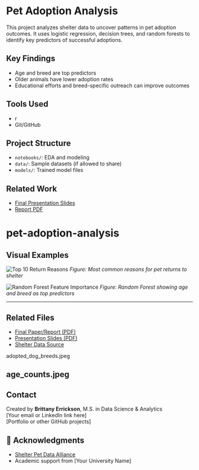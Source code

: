 # Pet Adoption Analysis 

This project analyzes shelter data to uncover patterns in pet adoption outcomes. It uses logistic regression, decision trees, and random forests to identify key predictors of successful adoptions.

## Key Findings
- Age and breed are top predictors
- Older animals have lower adoption rates
- Educational efforts and breed-specific outreach can improve outcomes

##  Tools Used
- r 
- Git/GitHub

## Project Structure
- `notebooks/`: EDA and modeling
- `data/`: Sample datasets (if allowed to share)
- `models/`: Trained model files

##  Related Work
- [Final Presentation Slides](link-here)
- [Report PDF](link-here)
# pet-adoption-analysis



##  Visual Examples

![Top 10 Return Reasons](images/return_reasons.png)
*Figure: Most common reasons for pet returns to shelter*

![Random Forest Feature Importance](images/random_forest_importance.png)
*Figure: Random Forest showing age and breed as top predictors*

---

##  Related Files

-  [Final Paper/Report (PDF)](link-here)
-  [Presentation Slides (PDF)](link-here)
-  [Shelter Data Source](https://www.shelterpetdata.org/)

adopted_dog_breeds.jpeg

age_counts.jpeg
---

##  Contact

Created by **Brittany Errickson**, M.S. in Data Science & Analytics  
 [Your email or LinkedIn link here]  
 [Portfolio or other GitHub projects]

## 📌 Acknowledgments

- [Shelter Pet Data Alliance](https://www.shelterpetdata.org/)
- Academic support from [Your University Name]


